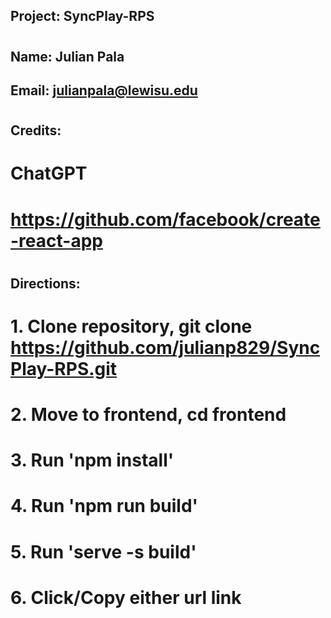 ## Project: SyncPlay-RPS
#
## Name: Julian Pala
## Email: julianpala@lewisu.edu
#
## Credits: 
# ChatGPT
# https://github.com/facebook/create-react-app
# 
#
## Directions: 
# 1. Clone repository, git clone https://github.com/julianp829/SyncPlay-RPS.git
# 2. Move to frontend, cd frontend
# 3. Run 'npm install'
# 4. Run 'npm run build'
# 5. Run 'serve -s build'
# 6. Click/Copy either url link